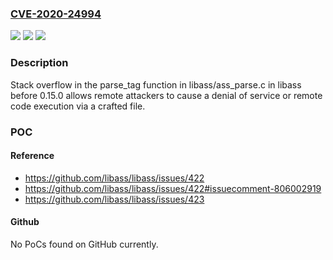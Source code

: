 ### [CVE-2020-24994](https://cve.mitre.org/cgi-bin/cvename.cgi?name=CVE-2020-24994)
![](https://img.shields.io/static/v1?label=Product&message=n%2Fa&color=blue)
![](https://img.shields.io/static/v1?label=Version&message=n%2Fa&color=blue)
![](https://img.shields.io/static/v1?label=Vulnerability&message=n%2Fa&color=brighgreen)

### Description

Stack overflow in the parse_tag function in libass/ass_parse.c in libass before 0.15.0 allows remote attackers to cause a denial of service or remote code execution via a crafted file.

### POC

#### Reference
- https://github.com/libass/libass/issues/422
- https://github.com/libass/libass/issues/422#issuecomment-806002919
- https://github.com/libass/libass/issues/423

#### Github
No PoCs found on GitHub currently.

